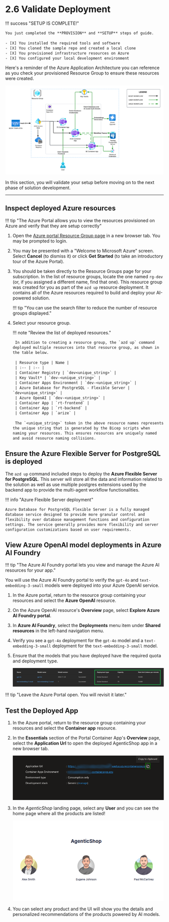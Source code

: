 # 2.6 Validate Deployment

!!! success "SETUP IS COMPLETE!"

    You just completed the **PROVISION** and **SETUP** steps of guide. 

    - [X] You installed the required tools and software
    - [X] You cloned the sample repo and created a local clone
    - [X] You provisioned infrastructure resources on Azure
    - [X] You configured your local development environment

Here's a reminder of the Azure Application Architecture you can reference as you check your provisioned Resource Group to ensure these resources were created.

![infra-architecture](../img/solution-accelerator-architecture.png)

In this section, you will validate your setup before moving on to the next phase of solution development.

---

## Inspect deployed Azure resources

!!! tip "The Azure Portal allows you to view the resources provisioned on Azure and verify that they are setup correctly"

1. Open the [Azure portal Resource Group page](https://portal.azure.com/#browse/resourcegroups) in a new browser tab. You may be prompted to login.

2. You may be presented with a "Welcome to Microsoft Azure" screen. Select **Cancel** (to dismiss it) or click **Get Started** (to take an introductory tour of the Azure Portal).

3. You should be taken directly to the Resource Groups page for your subscription. In the list of resource groups, locate the one named `rg-dev` (or, if you assigned a different name, find that one). This resource group was created for you as part of the `azd up` resource deployment. It contains all of the Azure resources required to build and deploy your AI-powered solution.

    !!! tip "You can use the search filter to reduce the number of resource groups displayed."

4. Select your resource group.

    !!! note "Review the list of deployed resources."

        In addition to creating a resource group, the `azd up` command deployed multiple resources into that resource group, as shown in the table below.

        | Resource type | Name |
        | :-- | :-- |
        | Container Registry | `dev<unique_string>` |
        | Key Vault* | `dev-<unique_string>` |
        | Container Apps Environment | `dev-<unique_string>` |
        | Azure Database for PostgreSQL - Flexible Server | `dev<unique_string>` |
        | Azure OpenAI | `dev-<unique_string>` |
        | Container App | `rt-frontend` |
        | Container App | `rt-backend` |
        | Container App | `arize` |

        The `<unique_string>` token in the above resource names represents the unique string that is generated by the Bicep scripts when naming your resources. This ensures resources are uniquely named and avoid resource naming collisions.

## Ensure the Azure Flexible Server for PostgreSQL is deployed

The `azd up` command included steps to deploy the **Azure Flexible Server for PostgreSQL**. This server will store all the data and information related to the solution as well as use multiple postgres extensions used by the backend app to provide the multi-agent workflow functionalities.

!!! info "Azure Flexible Server deployment"

    Azure Database for PostgreSQL Flexible Server is a fully managed database service designed to provide more granular control and flexibility over database management functions and configuration settings. The service generally provides more flexibility and server configuration customizations based on user requirements.

## View Azure OpenAI model deployments in Azure AI Foundry

!!! tip "The Azure AI Foundry portal lets you view and manage the Azure AI resources for your app."

You will use the Azure AI Foundry portal to verify the `gpt-4o` and `text-embedding-3-small` models were deployed into your Azure OpenAI service.

1. In the Azure portal, return to the resource group containing your resources and select the **Azure OpenAI** resource.

2. On the Azure OpenAI resource's **Overview** page, select **Explore Azure AI Foundry portal**.

3. In **Azure AI Foundry**, select the **Deployments** menu item under **Shared resources** in the left-hand navigation menu.

4. Verify you see a `gpt-4o` deployment for the `gpt-4o` model and a `text-embedding-3-small` deployment for the `text-embedding-3-small` model.

5. Ensure that the models that you have deployed have the required quota and deployment type.

    ![quota](../img/model-quota.png)

!!! tip "Leave the Azure Portal open. You will revisit it later."

## Test the Deployed App

1. In the Azure portal, return to the resource group containing your resources and select the **Container app** resource.

2. In the **Essentials** section of the Portal Container App's **Overview** page, select the **Application Url** to open the deployed AgenticShop app in a new browser tab.

    ![app-url](../img/app-url.png)

3. In the _AgenticShop_ landing page, select any **User** and you can see the home page where all the products are listed!

    ![users](../img/users.png)

4. You can select any product and the UI will show you the details and personalized recommendations of the products powered by AI models.
